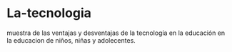 # La-tecnologia
muestra de las ventajas y desventajas de la tecnología en la educación 
en la educacion de niños, niñas y adolecentes.
